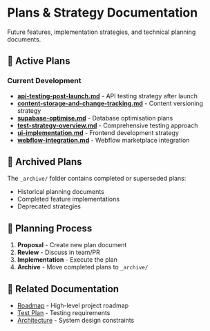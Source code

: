 # Plans & Strategy Documentation

Future features, implementation strategies, and technical planning documents.

## 📄 Active Plans

### Current Development

- **[api-testing-post-launch.md](./api-testing-post-launch.md)** - API testing
  strategy after launch
- **[content-storage-and-change-tracking.md](./content-storage-and-change-tracking.md)** -
  Content versioning strategy
- **[supabase-optimise.md](./supabase-optimise.md)** - Database optimisation
  plans
- **[test-strategy-overview.md](./test-strategy-overview.md)** - Comprehensive
  testing approach
- **[ui-implementation.md](./ui-implementation.md)** - Frontend development
  strategy
- **[webflow-integration.md](./webflow-integration.md)** - Webflow marketplace
  integration

## 📁 Archived Plans

The `_archive/` folder contains completed or superseded plans:

- Historical planning documents
- Completed feature implementations
- Deprecated strategies

## 🎯 Planning Process

1. **Proposal** - Create new plan document
2. **Review** - Discuss in team/PR
3. **Implementation** - Execute the plan
4. **Archive** - Move completed plans to `_archive/`

## 🔗 Related Documentation

- [Roadmap](../../Roadmap.md) - High-level project roadmap
- [Test Plan](../TEST_PLAN.md) - Testing requirements
- [Architecture](../architecture/) - System design constraints
